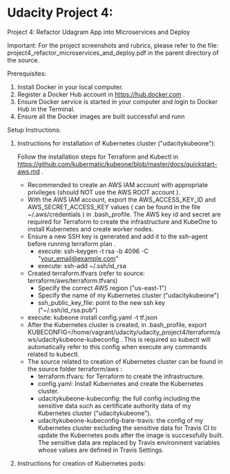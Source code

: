 # Udacity Project 4: 
Project 4: Refactor Udagram App into Microservices and Deploy

Important:
For the project screenshots and rubrics, please refer to the file: project4_refactor_microservices_and_deploy.pdf in the parent directory of the source.

Prerequisites:
1. Install Docker in your local computer.
2. Register a Docker Hub account in https://hub.docker.com .
3. Ensure Docker service is started in your computer and login to Docker Hub in the Terminal.
4. Ensure all the Docker images are built successful and runn

Setup Instructions:

1. Instructions for installation of Kubernetes cluster ("udacitykubeone"):

   Follow the installation steps for Terraform and Kubectl in https://github.com/kubermatic/kubeone/blob/master/docs/quickstart-aws.md .
    - Recommended to create an AWS IAM account with appropriate privileges (should NOT use the AWS ROOT account ).
    - With the AWS IAM account, export the AWS_ACCESS_KEY_ID and AWS_SECRET_ACCESS_KEY values ( can be found in the file ~/.aws/credentials )
      in .bash_profile.  The AWS key id and secret are required for Terraform to create the infrastructure and KubeOne to install Kubernetes and create worker nodes.
    - Ensure a new SSH key is generated and add it to the ssh-agent before running terraform plan .
      - execute: ssh-keygen -t rsa -b 4096 -C "your_email@example.com"
      - execute: ssh-add ~/.ssh/id_rsa
    - Created terraform.tfvars (refer to source: terraform/aws/terraform.tfvars)
      - Specify the correct AWS region ("us-east-1")
      - Specify the name of my Kubernetes cluster ("udacitykubeone")
      - ssh_public_key_file: point to the new ssh key ("~/.ssh/id_rsa.pub")
    - execute: kubeone install config.yaml -t tf.json
    - After the Kubernetes cluster is created, in .bash_profile, export KUBECONFIG=/home/vagrant/udacity/udacity_project4/terraform/aws/udacitykubeone-kubeconfig . 
      This is required so kubectl will automatically refer to this config when execute any commands related to kubectl. 
    - The source related to creation of Kubernetes cluster can be found in the source folder terraform/aws :
      - terraform.tfvars: for Terraform to create the infrastructure.
      - config.yaml: Install Kubernetes and create the Kubernetes cluster.
      - udacitykubeone-kubeconfig: the full config including the sensitive data such as certificate authority data of my Kubernetes cluster ("udacitykubeone").
      - udacitykubeone-kubeconfig-bare-travis: the config of my Kubernetes cluster excluding the sensitive data 
        for Travis CI to update the Kubernetes pods after the image is successfully built.  The sensitive data are replaced by Travis environment variables whose values are defined in Travis Settings.

2. Instructions for creation of Kubernetes pods:
    
